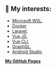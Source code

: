 ## 🌱 My interests:
- [Microsoft WSL](https://docs.microsoft.com/en-us/windows/wsl/install-win10/),
- [Docker](https://www.docker.com)
- [Laravel](https://laravel.com/),
- [Vue JS](https://vuejs.org/),
- [Vue CLI](https://cli.vuejs.org/),
- [GraphQL](https://graphql.org/),
- [Android Studio](https://developer.android.com)

**[My GitHub Pages](https://peterh3g.github.io)**

<!--
**PeterH3G/peterh3g** is a ✨ _special_ ✨ repository because its `README.md` (this file) appears on your GitHub profile.

Here are some ideas to get you started:

- 🔭 I’m currently working on ...
- 🌱 I’m currently learning ...
- 👯 I’m looking to collaborate on ...
- 🤔 I’m looking for help with ...
- 💬 Ask me about ...
- 📫 How to reach me: ...
- 😄 Pronouns: ...
- ⚡ Fun fact: ...
-->
